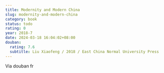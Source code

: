 ```yaml
---
title: Modernity and Modern China
slug: modernity-and-modern-china
category: book
status: todo
rating: 0
year: 2018-7
date: 2024-03-18 16:04:02+08:00
douban:
  rating: 7.6
  subtitle: Liu Xiaofeng / 2018 / East China Normal University Press
---
```


Via douban fr
